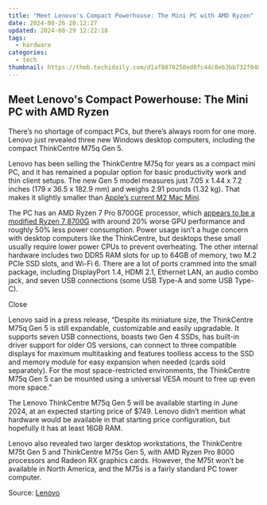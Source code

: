 ```yaml
---
title: "Meet Lenovo's Compact Powerhouse: The Mini PC with AMD Ryzen"
date: 2024-08-26 20:12:27
updated: 2024-08-29 12:22:18
tags:
  - hardware
categories:
  - tech
thumbnail: https://thmb.techidaily.com/d1af8070250ed0fc44c0eb3bb732f040d9be0391dec23043dea2f82d9170e773.jpg
---
```


## Meet Lenovo's Compact Powerhouse: The Mini PC with AMD Ryzen

There’s no shortage of compact PCs, but there’s always room for one more. Lenovo just revealed three new Windows desktop computers, including the compact ThinkCentre M75q Gen 5.

 Lenovo has been selling the ThinkCentre M75q for years as a compact mini PC, and it has remained a popular option for basic productivity work and thin client setups. The new Gen 5 model measures just 7.05 x 1.44 x 7.2 inches (179 x 36.5 x 182.9 mm) and weighs 2.91 pounds (1.32 kg). That makes it slightly smaller than [Apple’s current M2 Mac Mini](https://www.apple.com/mac-mini/).

 The PC has an AMD Ryzen 7 Pro 8700GE processor, which [appears to be a modified Ryzen 7 8700G](https://tools.techidaily.com) with around 20% worse GPU performance and roughly 50% less power consumption. Power usage isn’t a huge concern with desktop computers like the ThinkCentre, but desktops these small usually require lower power CPUs to prevent overheating. The other internal hardware includes two DDR5 RAM slots for up to 64GB of memory, two M.2 PCIe SSD slots, and Wi-Fi 6\. There are a lot of ports crammed into the small package, including DisplayPort 1.4, HDMI 2.1, Ethernet LAN, an audio combo jack, and seven USB connections (some USB Type-A and some USB Type-C).

Close 

 Lenovo said in a press release, “Despite its miniature size, the ThinkCentre M75q Gen 5 is still expandable, customizable and easily upgradable. It supports seven USB connections, boasts two Gen 4 SSDs, has built-in driver support for older OS versions, can connect to three compatible displays for maximum multitasking and features toolless access to the SSD and memory module for easy expansion when needed (cards sold separately). For the most space-restricted environments, the ThinkCentre M75q Gen 5 can be mounted using a universal VESA mount to free up even more space.”

 The Lenovo ThinkCentre M75q Gen 5 will be available starting in June 2024, at an expected starting price of $749\. Lenovo didn’t mention what hardware would be available in that starting price configuration, but hopefully it has at least 16GB RAM.

 Lenovo also revealed two larger desktop workstations, the ThinkCentre M75t Gen 5 and ThinkCentre M75s Gen 5, with AMD Ryzen Pro 8000 processors and Radeon RX graphics cards. However, the M75t won’t be available in North America, and the M75s is a fairly standard PC tower computer.

 Source: [Lenovo](https://shop-links.co/link/?exclusive=1&publisher_slug=itechdaily19598&url=https%3A%2F%2Fnews.lenovo.com%2Fpressroom%2Fpress-releases%2Fai-pc-era-new-thinkcentre-desktops-powered-amd-ryzen-pro-8000-series%2F)

<ins class="adsbygoogle"
     style="display:block"
     data-ad-format="autorelaxed"
     data-ad-client="ca-pub-7571918770474297"
     data-ad-slot="1223367746"></ins>



<ins class="adsbygoogle"
     style="display:block"
     data-ad-client="ca-pub-7571918770474297"
     data-ad-slot="8358498916"
     data-ad-format="auto"
     data-full-width-responsive="true"></ins>
